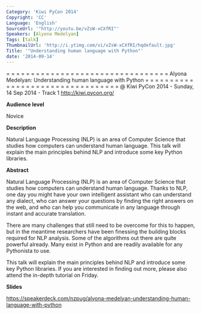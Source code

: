 ```yaml
---
Category: 'Kiwi PyCon 2014'
Copyright: 'CC'
Language: 'English'
SourceUrl: '"http://youtu.be/vZsW-xCXfRI"'
Speakers: [Alyona Medelyan]
Tags: [talk]
ThumbnailUrl: 'http://i.ytimg.com/vi/vZsW-xCXfRI/hqdefault.jpg'
Title: '"Understanding human language with Python"'
date: '2014-09-14'
---
```

= = = = = = = = = = = = = = = = = = = = = = = = = = = = = = = = = 
Alyona Medelyan:
Understanding human language with Python
= = = = = = = = = = = = = = = = = = = = = = = = = = = = = = = = = 
@ Kiwi PyCon 2014 - Sunday, 14 Sep 2014 - Track 1
http://kiwi.pycon.org/

**Audience level**

Novice

**Description**

Natural Language Processing (NLP) is an area of Computer Science that studies how computers can understand human language. This talk will explain the main principles behind NLP and introduce some key Python libraries.

**Abstract**

Natural Language Processing (NLP) is an area of Computer Science that studies how computers can understand human language. Thanks to NLP, one day you might have your own intelligent assistant who can understand any dialect, who can answer your questions by finding the right answers on the web, and who can help you communicate in any language through instant and accurate translation.

There are many challenges that still need to be overcome for this to happen, but in the meantime researchers have been finessing the building blocks required for NLP analysis. Some of the algorithms out there are quite powerful already. Many exist in Python and are readily available for any Pythonista to use.

This talk will explain the main principles behind NLP and introduce some key Python libraries. If you are interested in finding out more, please also attend the in-depth tutorial on Friday.

**Slides**

https://speakerdeck.com/nzpug/alyona-medelyan-understanding-human-language-with-python